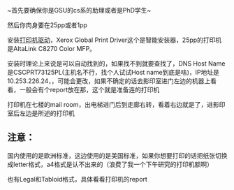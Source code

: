 ~首先要确保你是GSU的cs系的助理或者是PhD学生~

然后你肉身要在25pp或者1pp

安装[打印机驱动](https://www.support.xerox.com/en-us/product/altalink-c8200-series/downloads?language=en)，Xerox Global Print Driver这个是智能安装器，25pp的打印机是AltaLink C8270 Color MFP。

安装时理论上来说是可以自动找到的，如果找不到就要查找了，DNS Host Name是CSCPRT73125PL(主机名不行，找个人试试Host name到底是啥)，IP地址是10.253.226.24，，可能会更改，如果不确定的话去影印室进门左边的机器上看看，一般会有个report放在那，这个就是准备连的打印机

打印机在七楼的mail room，出电梯进门后到走廊右转，看着右边就是了，进影印室后左边是所述的打印机

## 注意：
国内使用的是欧洲标准，这边使用的是美国标准，如果你想要打印的话把纸张切换成letter格式，a4格式是认不出来的（浪费了我一个下午研究的打印机额啊）

也有Legal和Tabloid格式，具体看看打印机的report
